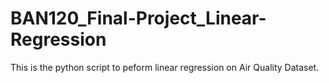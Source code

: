 # BAN120_Final-Project_Linear-Regression

This is the python script to peform linear regression on Air Quality Dataset.
